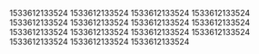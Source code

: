 1533612133524
1533612133524
1533612133524
1533612133524
1533612133524
1533612133524
1533612133524
1533612133524
1533612133524
1533612133524
1533612133524
1533612133524
1533612133524
1533612133524
1533612133524